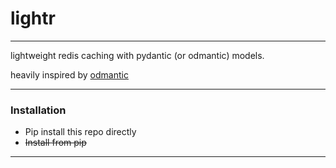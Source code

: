 # lightr
***

lightweight redis caching with pydantic (or odmantic) models.

heavily inspired by [odmantic](https://github.com/art049/odmantic)

***

### Installation
- Pip install this repo directly
- ~~Install from pip~~

***
